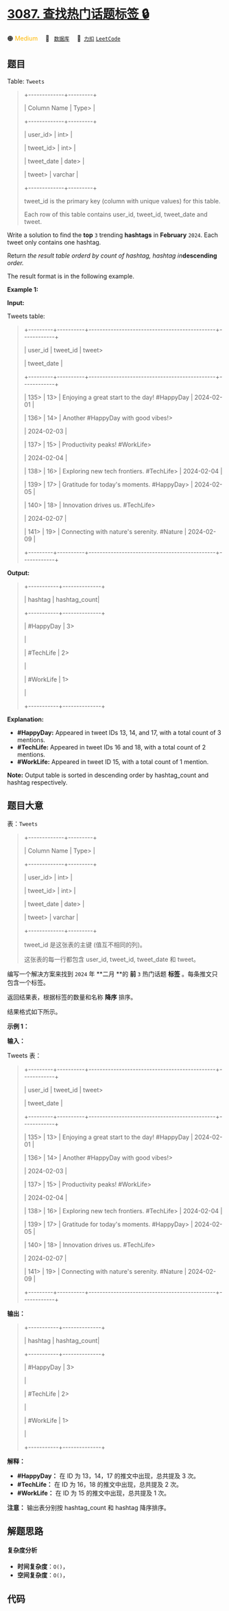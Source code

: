 # [3087. 查找热门话题标签 🔒](https://2xiao.github.io/leetcode-js/problem/3087.html)

🟠 <font color=#ffb800>Medium</font>&emsp; 🔖&ensp; [`数据库`](/tag/database.md)&emsp; 🔗&ensp;[`力扣`](https://leetcode.cn/problems/find-trending-hashtags) [`LeetCode`](https://leetcode.com/problems/find-trending-hashtags)

## 题目

Table: `Tweets`

> 
> 
> 
> 
> 
> +-------------+---------+
> 
> | Column Name | Type> 
> |
> 
> +-------------+---------+
> 
> | user_id> 
>  | int> 
>  |
> 
> | tweet_id> 
> | int> 
>  |
> 
> | tweet_date  | date> 
> |
> 
> | tweet> 
>    | varchar |
> 
> +-------------+---------+
> 
> tweet_id is the primary key (column with unique values) for this table.
> 
> Each row of this table contains user_id, tweet_id, tweet_date and tweet.
> 
> 

Write a solution to find the **top** `3` trending **hashtags**  in
**February** `2024`. Each tweet only contains one hashtag.

Return _the result table orderd by count of hashtag, hashtag in_**descending**
_order._

The result format is in the following example.



**Example 1:**

**Input:**

Tweets table:

> 
> 
> 
> 
> 
> +---------+----------+----------------------------------------------+------------+
> 
> | user_id | tweet_id | tweet> 
> > 
> > 
> > 
> > 
> > 
> > 
> > 
> > 
> > 
> | tweet_date |
> 
> +---------+----------+----------------------------------------------+------------+
> 
> | 135> 
>  | 13> 
>    | Enjoying a great start to the day! #HappyDay | 2024-02-01 |
> 
> | 136> 
>  | 14> 
>    | Another #HappyDay with good vibes!> 
> > 
>    | 2024-02-03 |
> 
> | 137> 
>  | 15> 
>    | Productivity peaks! #WorkLife> 
> > 
> > 
> > 
> | 2024-02-04 |
> 
> | 138> 
>  | 16> 
>    | Exploring new tech frontiers. #TechLife> 
>   | 2024-02-04 |
> 
> | 139> 
>  | 17> 
>    | Gratitude for today's moments. #HappyDay> 
>  | 2024-02-05 |
> 
> | 140> 
>  | 18> 
>    | Innovation drives us. #TechLife> 
> > 
> > 
>   | 2024-02-07 |
> 
> | 141> 
>  | 19> 
>    | Connecting with nature's serenity. #Nature   | 2024-02-09 |
> 
> +---------+----------+----------------------------------------------+------------+
> 
>  

**Output:**

> 
> 
> 
> 
> 
> +-----------+--------------+
> 
> | hashtag   | hashtag_count|
> 
> +-----------+--------------+
> 
> | #HappyDay | 3> 
> > 
> > 
> |
> 
> | #TechLife | 2> 
> > 
> > 
> |
> 
> | #WorkLife | 1> 
> > 
> > 
> |
> 
> +-----------+--------------+
> 
> 
> 
> 

**Explanation:**

  * **#HappyDay:** Appeared in tweet IDs 13, 14, and 17, with a total count of 3 mentions.
  * **#TechLife:** Appeared in tweet IDs 16 and 18, with a total count of 2 mentions.
  * **#WorkLife:** Appeared in tweet ID 15, with a total count of 1 mention.

**Note:** Output table is sorted in descending order by hashtag_count and
hashtag respectively.


## 题目大意

表：`Tweets`

> 
> 
> 
> 
> 
> +-------------+---------+
> 
> | Column Name | Type> 
> |
> 
> +-------------+---------+
> 
> | user_id> 
>  | int> 
>  |
> 
> | tweet_id> 
> | int> 
>  |
> 
> | tweet_date  | date> 
> |
> 
> | tweet> 
>    | varchar |
> 
> +-------------+---------+
> 
> tweet_id 是这张表的主键 (值互不相同的列)。
> 
> 这张表的每一行都包含 user_id, tweet_id, tweet_date 和 tweet。
> 
> 

编写一个解决方案来找到 `2024` 年 **二月  **的 **前**  `3` 热门话题 **标签** 。每条推文只包含一个标签。

返回结果表，根据标签的数量和名称 **降序** 排序。

结果格式如下所示。



**示例 1：**

**输入：**

Tweets 表：

> 
> 
> 
> 
> 
> +---------+----------+----------------------------------------------+------------+
> 
> | user_id | tweet_id | tweet> 
> > 
> > 
> > 
> > 
> > 
> > 
> > 
> > 
> > 
> | tweet_date |
> 
> +---------+----------+----------------------------------------------+------------+
> 
> | 135> 
>  | 13> 
>    | Enjoying a great start to the day! #HappyDay | 2024-02-01 |
> 
> | 136> 
>  | 14> 
>    | Another #HappyDay with good vibes!> 
> > 
>    | 2024-02-03 |
> 
> | 137> 
>  | 15> 
>    | Productivity peaks! #WorkLife> 
> > 
> > 
> > 
> | 2024-02-04 |
> 
> | 138> 
>  | 16> 
>    | Exploring new tech frontiers. #TechLife> 
>   | 2024-02-04 |
> 
> | 139> 
>  | 17> 
>    | Gratitude for today's moments. #HappyDay> 
>  | 2024-02-05 |
> 
> | 140> 
>  | 18> 
>    | Innovation drives us. #TechLife> 
> > 
> > 
>   | 2024-02-07 |
> 
> | 141> 
>  | 19> 
>    | Connecting with nature's serenity. #Nature   | 2024-02-09 |
> 
> +---------+----------+----------------------------------------------+------------+
> 
>  

**输出：**

> 
> 
> 
> 
> 
> +-----------+--------------+
> 
> | hashtag   | hashtag_count|
> 
> +-----------+--------------+
> 
> | #HappyDay | 3> 
> > 
> > 
> |
> 
> | #TechLife | 2> 
> > 
> > 
> |
> 
> | #WorkLife | 1> 
> > 
> > 
> |
> 
> +-----------+--------------+
> 
> 
> 
> 

**解释：**

  * **#HappyDay：** 在 ID 为 13，14，17 的推文中出现，总共提及 3 次。
  * **#TechLife：** 在 ID 为 16，18 的推文中出现，总共提及 2 次。
  * **#WorkLife：** 在 ID 为 15 的推文中出现，总共提及 1 次。

**注意：** 输出表分别按 hashtag_count 和 hashtag 降序排序。


## 解题思路

#### 复杂度分析

- **时间复杂度**：`O()`，
- **空间复杂度**：`O()`，

## 代码

```javascript

```
